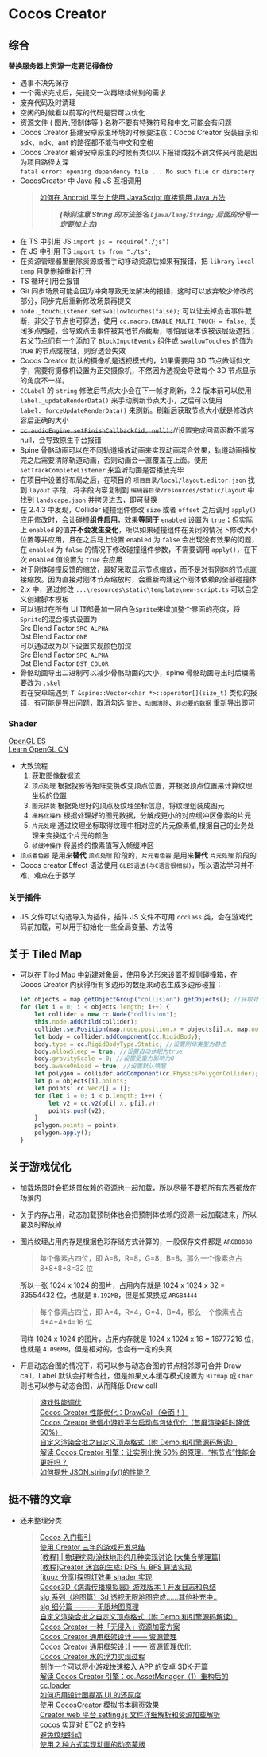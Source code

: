 # Cocos Creator

## 综合

**替换服务器上资源一定要记得备份**

-   遇事不决先保存
-   一个需求完成后，先提交一次再继续做别的需求
-   废弃代码及时清理
-   空闲的时候看以前写的代码是否可以优化
-   资源文件 ( 图片,预制体等 ) 名称不要有特殊符号和中文,可能会有问题
-   Cocos Creator 搭建安卓原生环境的时候要注意：Cocos Creator 安装目录和 sdk、ndk、ant 的路径都不能有中文和空格
-   Cocos Creator 编译安卓原生的时候有类似以下报错或找不到文件夹可能是因为项目路径太深  
     `fatal error: opening dependency file ... No such file or directory`
-   CocosCreator 中 Java 和 JS 互相调用
    > [如何在 Android 平台上使用 JavaScript 直接调用 Java 方法](https://docs.cocos.com/creator/manual/zh/advanced-topics/java-reflection.html?h=java)
    >
    > > _**\(特别注意 String 的方法签名 `Ljava/lang/String;` 后面的分号一定要加上去\)**_
-   在 TS 中引用 JS `import js = require("./js")`
-   在 JS 中引用 TS `import ts from "./ts";`
-   在资源管理器里删除资源或者手动移动资源后如果有报错，把 `library` `local` `temp` 目录删掉重新打开
-   TS 循环引用会报错
-   Git 同步场景可能会因为冲突导致无法解决的报错，这时可以放弃较少修改的部分，同步完后重新修改场景再提交
-   `node._touchListener.setSwallowTouches(false);` 可以让去掉点击事件截断，非父子节点也可穿透，使用 `cc.macro.ENABLE_MULTI_TOUCH = false;` 关闭多点触碰，会导致点击事件被其他节点截断，哪怕层级本该被该层级遮挡；若父节点们有一个添加了 `BlockInputEvents` 组件或 `swallowTouches` 的值为 true 的节点或按钮，则穿透会失效
-   Cocos Creator 默认的摄像机是透视模式的，如果需要用 3D 节点做倾斜文字，需要将摄像机设置为正交摄像机，不然因为透视会导致每个 3D 节点显示的角度不一样。
-   `CCLabel` 的 `string` 修改后节点大小会在下一帧才刷新，2.2 版本前可以使用 `label._updateRenderData()` 来手动刷新节点大小，之后可以使用 `label._forceUpdateRenderData()` 来刷新。刷新后获取节点大小就是修改内容后正确的大小
-   ~~`cc.audioEngine.setFinishCallback(id, null);`~~//设置完成回调函数不能写 null，会导致原生平台报错
-   Spine 骨骼动画可以在不同轨道播放动画来实现动画混合效果，轨道动画播放完之后需要清除轨道动画，否则动画会一直覆盖在上面。使用 `setTrackCompleteListener` 来监听动画是否播放完毕
-   在项目中设置好布局之后，在项目的 `项目目录/local/layout.editor.json` 找到 `layout` 字段，将字段内容复制到 `编辑器目录/resources/static/layout` 中找到 `landscape.json` 并拷贝进去，即可替换
-   在 2.4.3 中发现，Collider 碰撞组件修改 `size` 或者 `offset` 之后调用 `apply()` 应用修改时，会让碰撞**组件启用**，效果**等同于** `enabled` 设置为 `true`；但实际上 `enabled` 的值**并不会发生变化**，所以如果碰撞组件在关闭的情况下修改大小位置等并应用，且在之后马上设置 `enabled` 为 `false` 会出现没有效果的问题，在 `enabled` 为 `false` 的情况下修改碰撞组件参数，不需要调用 `apply()`，在下次 `enabled` 值设置为 `true` 会应用
-   对于刚体碰撞反馈的缩放，最好采取显示节点缩放，而不是对有刚体的节点直接缩放。因为直接对刚体节点缩放时，会重新构建这个刚体依赖的全部碰撞体
-   2.x 中，通过修改 `...\resources\static\template\new-script.ts` 可以自定义创建脚本模板
-   可以通过在所有 UI 顶部叠加一层白色`Sprite`来增加整个界面的亮度，将`Sprite`的混合模式设置为  
    Src Blend Factor `SRC_ALPHA`  
    Dst Blend Factor `ONE`  
    可以通过改为以下设置实现颜色加深  
    Src Blend Factor `SRC_ALPHA`  
    Dst Blend Factor `DST_COLOR`
-   骨骼动画导出二进制可以减少骨骼动画的大小，spine 骨骼动画导出时后缀需要改为 `.skel`  
    若在安卓端遇到 `T &spine::Vector<char *>::operator[](size_t)` 类似的报错，有可能是导出问题，取消勾选 `警告`、`动画清除`、`非必要的数据` 重新导出即可

### Shader

[OpenGL ES](https://www.jianshu.com/p/99daa25b4573)  
[Learn OpenGL CN](https://learnopengl-cn.github.io/)

-   大致流程
    1. 获取图像数据流
    2. `顶点处理` 根据投影等矩阵变换改变顶点位置，并根据顶点位置来计算纹理坐标的位置
    3. `图元拼装` 根据处理好的顶点及纹理坐标信息，将纹理组装成图元
    4. `栅格化操作` 根据处理好的图元数据，分解成更小的对应缓冲区像素的片元
    5. `片元处理` 通过纹理坐标取得纹理中相对应的片元像素值,根据自己的业务处理来变换这个片元的颜色
    6. `帧缓冲操作` 将最终的像素值写入帧缓冲区
-   `顶点着色器` 是用来**替代** `顶点处理` 阶段的，`片元着色器` 是用来**替代** `片元处理` 阶段的
-   Cocos creator Effect 语法使用 `GLES语法(与C语言很相似)`，所以语法学习并不难，难点在于数学

### 关于插件

-   JS 文件可以勾选导入为插件，插件 JS 文件不可用 `ccclass` 类，会在游戏代码前加载，可以用于初始化一些全局变量、方法等

## 关于 Tiled Map

-   可以在 Tiled Map 中新建对象层，使用多边形来设置不规则碰撞箱，在 Cocos Creator 内获得所有多边形的数组来动态生成多边形碰撞：
    ```typescript
    let objects = map.getObjectGroup("collision").getObjects(); //获取对象层内所有对象
    for (let i = 0; i < objects.length; i++) {
    	let collider = new cc.Node("collision");
    	this.node.addChild(collider);
    	collider.setPosition(map.node.position.x + objects[i].x, map.node.position.y + objects[i].y);
    	let body = collider.addComponent(cc.RigidBody);
    	body.type = cc.RigidBodyType.Static; //设置刚体类型为静态
    	body.allowSleep = true; //设置自动休眠为true
    	body.gravityScale = 0; //设置受重力影响为0
    	body.awakeOnLoad = true; //设置默认唤醒
    	let polygon = collider.addComponent(cc.PhysicsPolygonCollider);
    	let p = objects[i].points;
    	let points: cc.Vec2[] = [];
    	for (let i = 0; i < p.length; i++) {
    		let v2 = cc.v2(p[i].x, p[i].y);
    		points.push(v2);
    	}
    	polygon.points = points;
    	polygon.apply();
    }
    ```

## 关于游戏优化

-   加载场景时会把场景依赖的资源也一起加载，所以尽量不要把所有东西都放在场景内
-   关于内存占用，动态加载预制体也会把预制体依赖的资源一起加载进来，所以要及时释放掉
-   图片纹理占用内存是根据色彩存储方式计算的，一般保存文件都是 `ARGB8888`

    > 每个像素占四位，即 A=8，R=8，G=8，B=8，那么一个像素点占 8+8+8+8=32 位

    所以一张 1024 x 1024 的图片，占用内存就是 1024 x 1024 x 32 = 33554432 位，也就是 `8.192MB`，但是如果换成 `ARGB4444`

    > 每个像素占四位，即 A=4，R=4，G=4，B=4，那么一个像素点占 4+4+4+4=16 位

    同样 1024 x 1024 的图片，占用内存就是 1024 x 1024 x 16 = 16777216 位，也就是 `4.096MB`，但是相对的，也会有一定的失真

-   开启动态合图的情况下，将可以参与动态合图的节点相邻即可合并 Draw call，Label 默认会打断合批，但是如果文本缓存模式设置为 `Bitmap` 或 `Char` 则也可以参与动态合图，从而降低 Draw call

    > [游戏性能调优](https://forum.cocos.org/t/topic/95040)  
    > [Cocos Creator 性能优化：DrawCall（全面！）](https://forum.cocos.org/t/cocos-creator-drawcall/95043)  
    > [Cocos Creator 微信小游戏平台启动与包体优化（首屏渲染耗时降低 50%）](https://forum.cocos.org/t/cocos-creator-50/94999)  
    > [自定义渲染合批之自定义顶点格式（附 Demo 和引擎源码解读）](https://forum.cocos.org/t/demo/95087)  
    > [解读 Cocos Creator 引擎：让实例化快 50% 的原理，“拖节点”性能会更好吗？](https://forum.cocos.org/t/cocos-creator-50/92957)  
    > [如何提升 JSON.stringify\(\)的性能？](https://segmentfault.com/a/1190000019400854)

## 挺不错的文章

-   还未整理分类

    > [Cocos 入门指引](https://forum.cocos.org/t/cocos/94728)  
    > [使用 Creator 三年的游戏开发总结](https://forum.cocos.org/t/creator/94747)  
    > [\[教程\] \| 物理挖洞/涂抹地形的几种实现讨论 \[大集合整理篇\]](https://forum.cocos.org/t/topic/91985)  
    > [\[教程\]Creator 迷宫的生成: DFS 与 BFS 算法实现](https://forum.cocos.org/t/creator-dfs-bfs/93906)  
    > [\[ituuz 分享\]探照灯效果 shader 实现](https://forum.cocos.org/t/ituuz-shader/94180)  
    > [Cocos3D《病毒传播模拟器》游戏版本 1 开发日志和总结](https://forum.cocos.org/t/cocos3d-1/94592)  
    > [slg 系列（地图篇）3d 透视无限地图完成……其他补充中..](https://forum.cocos.org/t/slg-3d/95028)  
    > [slg 细分篇 ——— 无限地图原理](https://forum.cocos.org/t/slg/95269)  
    > [自定义渲染合批之自定义顶点格式（附 Demo 和引擎源码解读）](https://forum.cocos.org/t/demo/95087)  
    > [Cocos Creator 一种「无侵入」资源加密方案](https://forum.cocos.org/t/cocos-creator/95492)  
    > [Cocos Creator 通用框架设计 —— 资源管理](https://forum.cocos.org/t/cocos-creator/84793)  
    > [Cocos Creator 通用框架设计 —— 资源管理优化](https://forum.cocos.org/t/cocos-creator/93517)  
    > [Cocos Creator 水的浮力实现过程](https://forum.cocos.org/t/cocos-creator/96116)  
    > [制作一个可以将小游戏快速接入 APP 的安卓 SDK-开篇](https://forum.cocos.org/t/app-sdk/95810)  
    > [解读 Cocos Creator 引擎：cc.AssetManager（1）重构后的 cc.loader](https://forum.cocos.org/t/cocos-creator-cc-assetmanager-1-cc-loader/92319)  
    > [如何巧用设计图提高 UI 的还原度](https://forum.cocos.org/t/ui/96354)  
    > [使用 CocosCreator 模拟书本翻页效果](https://forum.cocos.org/t/cocoscreator/96358)  
    > [Creator web 平台 setting.js 文件详细解析和资源加载解析](https://forum.cocos.org/t/creator-web-setting-js/78669)  
    > [cocos 实现对 ETC2 的支持](https://forum.cocos.org/t/cocos-etc2/49061)  
    > [避免纹理抖动](https://forum.cocos.org/t/topic/91307/7)  
    > [使用 2 种方式实现动画的动态蒙版](https://forum.cocos.org/t/topic/96372)
